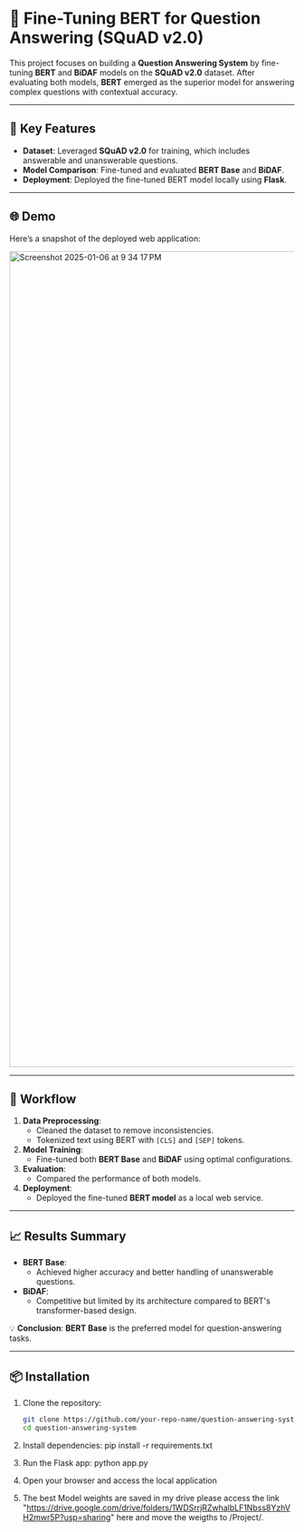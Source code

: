 # 🧠 Fine-Tuning BERT for Question Answering (SQuAD v2.0)

This project focuses on building a **Question Answering System** by fine-tuning **BERT** and **BiDAF** models on the **SQuAD v2.0** dataset. After evaluating both models, **BERT** emerged as the superior model for answering complex questions with contextual accuracy.

---

## 🌟 Key Features
- **Dataset**: Leveraged **SQuAD v2.0** for training, which includes answerable and unanswerable questions.
- **Model Comparison**: Fine-tuned and evaluated **BERT Base** and **BiDAF**.
- **Deployment**: Deployed the fine-tuned BERT model locally using **Flask**.

---

## 🌐 Demo
Here’s a snapshot of the deployed web application:

<img width="1440" alt="Screenshot 2025-01-06 at 9 34 17 PM" src="https://github.com/user-attachments/assets/412c3b61-f0dc-45d0-aae9-492ede26887e" />


---

## 🔄 Workflow
1. **Data Preprocessing**:
   - Cleaned the dataset to remove inconsistencies.
   - Tokenized text using BERT with `[CLS]` and `[SEP]` tokens.
2. **Model Training**:
   - Fine-tuned both **BERT Base** and **BiDAF** using optimal configurations.
3. **Evaluation**:
   - Compared the performance of both models.
4. **Deployment**:
   - Deployed the fine-tuned **BERT model** as a local web service.

---

## 📈 Results Summary
- **BERT Base**:
  - Achieved higher accuracy and better handling of unanswerable questions.
- **BiDAF**:
  - Competitive but limited by its architecture compared to BERT's transformer-based design.

💡 **Conclusion**: **BERT Base** is the preferred model for question-answering tasks.

---

## 📦 Installation
1. Clone the repository:
   ```bash
   git clone https://github.com/your-repo-name/question-answering-system.git
   cd question-answering-system

2. Install dependencies:
   pip install -r requirements.txt

3. Run the Flask app:
   python app.py

4. Open your browser and access the local application
5. The best Model weights are saved in my drive please access the link "https://drive.google.com/drive/folders/1WDSrrjRZwhalbLF1Nbss8YzhVH2mwr5P?usp=sharing" here and move the weigths to /Project/.
